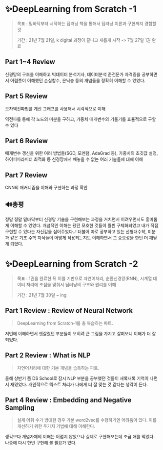 # ✨DeepLearning from Scratch -1

> 목표 : 밑바닥부터 시작하는 딥러닝 책을 통해서 딥러닝 이론과 구현까지 경험할 것
>
> 기간 : 21년 7월 21일, k digital 과정이 끝나고 새롭게 시작 -> 7월 27일 1권 완료

## Part 1~4 Review 

신경망의 구조를 이해하고 빅데이터 분석기사, 데이터분석 준전문가 자격증을 공부하면서 어렴풋이 이해했던 손실함수, 은닉층 등의 개념들을 정확히 이해할 수 있었다.



## Part 5 Review

오차역전파법를 계산 그래프를 사용해서 시각적으로 이해

역전파를 통해 각 노드의 미분을 구하고, 가중치 매개변수의 기울기를 효율적으로 구할 수 있다



## Part 6 Review

매개변수 갱신을 위한 여러 방법들(SGD, 모멘텀, AdaGrad 등), 가중치의 초깃값 설정, 하이퍼파라미터 최적화 등 신경망에서 빼놓을 수 없는 여러 기술들에 대해 이해



## Part 7 Review

CNN의 매커니즘을 이해와 구현하는 과정 확인



## 🔊총평

정말 정말 밑바닥부터 신경망 기술을 구현해보는 과정을 거치면서 어려우면서도 흥미롭게 이해할 수 있었다. 개념적인 이해는 됐던 모호한 것들이 훨씬 구체화되었고 내가 직접 구현할 수 있다는 자신감을 심어주었다..! 
더불어 따로 공부하고 있는 선형대수학, 미분과 같은 기초 수학 지식들이 어떻게 적용되는지도 이해하면서 그 중요성을 한번 더 깨닫게 되었다.



# ✨DeepLearning from Scratch -2

> 목표 : 1권을 완료한 뒤 이를 기반으로 자연어처리, 순환신경망(RNN), 시계열 데이터 처리에 초점을 맞춰서 딥러닝의 구조와 원리를 이해
>
> 기간 : 21년 7월 30일 ~ ing



## Part 1 Review : Review of Neural Network

>  DeepLearning from Scratch-1를 총 복습하는 파트. 

저번에 이해하면서 헷갈렸던 부분들이 오히려 큰 그림을 가지고 살펴보니 이해가 더 잘 되었다. 



## Part 2 Review : What is NLP

>  자연어처리에 대한 기본 개념을 습득하는 파트. 

올해 상반기 쯤 DS School로 잠시 NLP 부분을 공부했던 것들이 새록새록 기억이 나면서 재밌었다. 개인적으로 텍스트 처리가 나에게 더 잘 맞는 것 같다는 생각이 든다.





## Part 4 Review : Embedding and Negative Sampling

> 실제 어휘 수가 방대한 경우 기본 word2vec를 수행하기엔 어려움이 있다. 이를 개선하기 위한 두가지 기법에 대해 이해한다.

생각보다 개념자체의 이해는 어렵지 않았으나 실제로 구현해보는데 조금 애를 먹었다. 나중에 다시 한번 구현해 볼 필요가 있다. 
